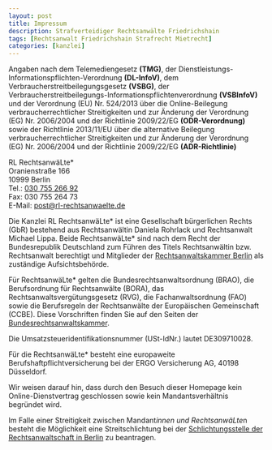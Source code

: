 ```yaml
---
layout: post
title: Impressum
description: Strafverteidiger Rechtsanwälte Friedrichshain
tags: [Rechtsanwalt Friedrichshain Strafrecht Mietrecht]
categories: [kanzlei]
---
```


Angaben nach dem Telemediengesetz **(TMG)**, der Dienstleistungs-Informationspflichten-Verordnung **(DL-InfoV)**, dem Verbraucherstreitbeilegungsgesetz **(VSBG)**, der Verbraucherstreitbeilegungs-Informationspflichtenverordnung **(VSBInfoV)** und der Verordnung (EU) Nr. 524/2013 über die Online-Beilegung verbraucherrechtlicher Streitigkeiten und zur Änderung der Verordnung (EG) Nr. 2006/2004 und der Richtlinie 2009/22/EG **(ODR-Verordnung)** sowie der Richtlinie 2013/11/EU über die alternative Beilegung verbraucherrechtlicher Streitigkeiten und zur Änderung der Verordnung (EG) Nr. 2006/2004 und der Richtlinie 2009/22/EG **(ADR-Richtlinie)**

RL RechtsanwäLte*  
Oranienstraße 166  
10999 Berlin  
Tel.: <a href="tel:+493075526692">030 755 266 92</a>  
Fax: 030 755 264 73  
E-Mail: <post@rl-rechtsanwaelte.de>

Die Kanzlei RL RechtsanwäLte* ist eine Gesellschaft bürgerlichen Rechts (GbR) bestehend aus Rechtsanwältin Daniela Rohrlack und Rechtsanwalt Michael Lippa. Beide RechtsanwäLte* sind nach dem Recht der Bundesrepublik Deutschland zum Führen des Titels Rechtsanwältin bzw. Rechtsanwalt berechtigt und Mitglieder der [Rechtsanwaltskammer Berlin](https://www.rak-berlin.de/) als zuständige Aufsichtsbehörde.

Für RechtsanwäLte* gelten die Bundesrechtsanwaltsordnung (BRAO), die Berufsordnung für Rechtsanwälte (BORA), das Rechtsanwaltsvergütungsgesetz (RVG), die Fachanwaltsordnung (FAO) sowie die Berufsregeln der Rechtsanwälte der Europäischen Gemeinschaft (CCBE). 
Diese Vorschriften finden Sie auf den Seiten der [Bundesrechtsanwaltskammer](http://www.brak.de/fuer-anwaelte/berufsrecht/).

Die Umsatzsteueridentifikationsnummer (USt-IdNr.) lautet DE309710028.

Für die RechtsanwäLte* besteht eine europaweite Berufshaftpflichtversicherung bei der ERGO Versicherung AG, 40198 Düsseldorf. 

Wir weisen darauf hin, dass durch den Besuch dieser Homepage kein Online-Dienstvertrag geschlossen sowie kein Mandantsverhältnis begründet wird.

Im Falle einer Streitigkeit zwischen Mandant*innen und RechtsanwäLte*n besteht die Möglichkeit eine Streitschlichtung bei der [Schlichtungsstelle der Rechtsanwaltschaft in Berlin](http://www.s-d-r.org) zu beantragen.
